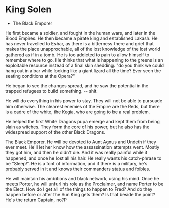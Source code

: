 # King Solen
  + The Black Emporer
 
 He first became a soldier, and fought in the human wars, and later in the Blood Empires. He then became a pirate king and established Lakash. He has never travelled to Eshar, as there is a bitterness there and grief that makes the place unapprochable, all of the lost knowledge of the lost world gathered as if in a tomb. He is too addicted to pain to allow himself to remember where to go. He thinks that what is happening to the greens is an exploitable resource instead of a final skin shedding. "do you think we could hang out in a bar while looking like a giant lizard all the time? Ever seen the seating conditions at the Opera?"

 He began to see the changes spread, and he saw the potential in the trapped refugees to build something. -- shit.

 He will do everything in his power to stay. They will not be able to pursuade him otherwise. The clearest enemies of the Empire are the Reds, but there is a cadre of the white, the Kegia, who are going to be a real problem.

 He helped the first White Dragons pupa emerge and kept them from being slain as witches. They form the core of his power, but he also has the widespread support of the other Black Dragons. 

 The Black Emporer. He will be devoted to Aunt Agnus and Undeth if they ever meet. He'll let her know how the assassination attempts went. Mostly they got him, and then he didn't die. And it was really painful while it happened, and once he lost all his hair. He really wants his catch-phrase to be "Sleep!". He is a font of information, and if there is a military, he's probably served in it and knows their commanders status and foibles.

 He will maintain his ambitions and black network, using his mind. Once he meets Porter, he will unfurl his role as the Proclaimer, and name Porter to be the Elect. How do I get all of the things to happen to Fred? And do they happen before or after the Sun King gets them? Is that beside the point? He's the return Captain, no?P

